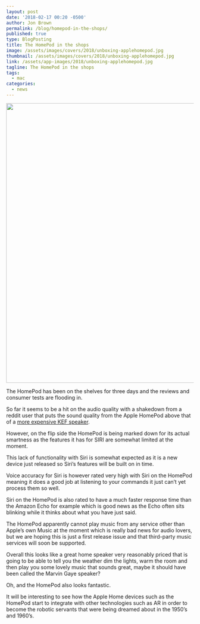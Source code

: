 ```yaml
---
layout: post
date: '2018-02-17 00:20 -0500'
author: Jon Brown
permalink: /blog/homepod-in-the-shops/
published: true
type: BlogPosting
title: The HomePod in the shops
image: /assets/images/covers/2018/unboxing-applehomepod.jpg
thumbnail: /assets/images/covers/2018/unboxing-applehomepod.jpg
link: /assets/app-images/2018/unboxing-applehomepod.jpg
tagline: The HomePod in the shops
tags:
  - mac
categories:
  - news
---
```

<img src="{{ site.site_cdn }}/assets/images/blog/2018/homepod18/image1.png" class="img-fluid rounded m-2" width="750">

The HomePod has been on the shelves for three days and the reviews and consumer tests are flooding in.

So far it seems to be a hit on the audio quality with a shakedown from a reddit user that puts the sound quality from the Apple HomePod above that of a [more expensive KEF speaker](https://www.reddit.com/r/audiophile/comments/7wwtqy/apple_homepod_the_audiophile_perspective/).

However, on the flip side the HomePod is being marked down for its actual smartness as the features it has for SIRI are somewhat limited at the moment.

This lack of functionality with Siri is somewhat expected as it is a new device just released so Siri’s features will be built on in time.

Voice accuracy for Siri is however rated very high with Siri on the HomePod meaning it does a good job at listening to your commands it just can’t yet process them so well.

Siri on the HomePod is also rated to have a much faster response time than the Amazon Echo for example which is good news as the Echo often sits blinking while it thinks about what you have just said.

The HomePod apparently cannot play music from any service other than Apple’s own Music at the moment which is really bad news for audio lovers, but we are hoping this is just a first release issue and that third-party music services will soon be supported.

Overall this looks like a great home speaker very reasonably priced that is going to be able to tell you the weather dim the lights, warm the room and then play you some lovely music that sounds great, maybe it should have been called the Marvin Gaye speaker?

Oh, and the HomePod also looks fantastic.

It will be interesting to see how the Apple Home devices such as the HomePod start to integrate with other technologies such as AR in order to become the robotic servants that were being dreamed about in the 1950’s and 1960’s.